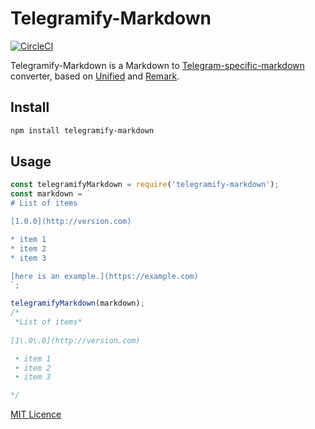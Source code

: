 # Telegramify-Markdown

[![CircleCI](https://circleci.com/gh/skoropadas/telegramify-markdown.svg?style=svg)](https://circleci.com/gh/skoropadas/telegramify-markdown)

Telegramify-Markdown is a Markdown
to [Telegram-specific-markdown](https://core.telegram.org/bots/api#formatting-options) converter, based
on [Unified](https://github.com/unifiedjs/unified) and [Remark](https://github.com/remarkjs/remark/).

## Install

```bash
npm install telegramify-markdown
```

## Usage

```js
const telegramifyMarkdown = require('telegramify-markdown');
const markdown = `
# List of items 

[1.0.0](http://version.com)

* item 1
* item 2
* item 3

[here is an example.](https://example.com)
`;

telegramifyMarkdown(markdown);
/*
 *List of items*
 
[1\.0\.0](http://version.com)

 • item 1
 • item 2
 • item 3

*/
```

[MIT Licence](LICENSE)
